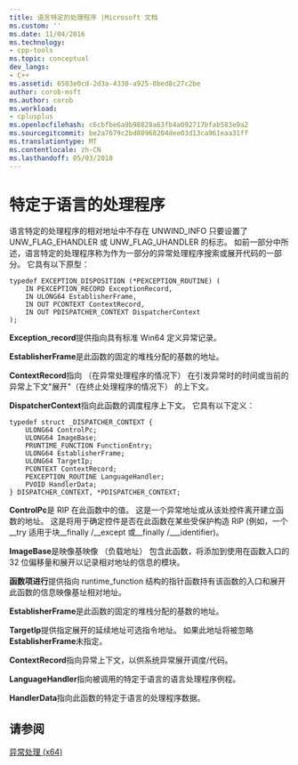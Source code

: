 ```yaml
---
title: 语言特定的处理程序 |Microsoft 文档
ms.custom: ''
ms.date: 11/04/2016
ms.technology:
- cpp-tools
ms.topic: conceptual
dev_langs:
- C++
ms.assetid: 6503e0cd-2d3a-4330-a925-8bed8c27c2be
author: corob-msft
ms.author: corob
ms.workload:
- cplusplus
ms.openlocfilehash: c6cbfbe6a9b98828a63fb4a092717bfab583e9a2
ms.sourcegitcommit: be2a7679c2bd80968204dee03d13ca961eaa31ff
ms.translationtype: MT
ms.contentlocale: zh-CN
ms.lasthandoff: 05/03/2018
---
```

# <a name="language-specific-handler"></a>特定于语言的处理程序
语言特定的处理程序的相对地址中不存在 UNWIND_INFO 只要设置了 UNW_FLAG_EHANDLER 或 UNW_FLAG_UHANDLER 的标志。 如前一部分中所述，语言特定的处理程序称为作为一部分的异常处理程序搜索或展开代码的一部分。 它具有以下原型：  
  
```  
typedef EXCEPTION_DISPOSITION (*PEXCEPTION_ROUTINE) (  
    IN PEXCEPTION_RECORD ExceptionRecord,  
    IN ULONG64 EstablisherFrame,  
    IN OUT PCONTEXT ContextRecord,  
    IN OUT PDISPATCHER_CONTEXT DispatcherContext  
);  
```  
  
 **Exception_record**提供指向具有标准 Win64 定义异常记录。  
  
 **EstablisherFrame**是此函数的固定的堆栈分配的基数的地址。  
  
 **ContextRecord**指向 （在异常处理程序的情况下） 在引发异常时的时间或当前的异常上下文"展开"（在终止处理程序的情况下） 的上下文。  
  
 **DispatcherContext**指向此函数的调度程序上下文。 它具有以下定义：  
  
```  
typedef struct _DISPATCHER_CONTEXT {  
    ULONG64 ControlPc;  
    ULONG64 ImageBase;  
    PRUNTIME_FUNCTION FunctionEntry;  
    ULONG64 EstablisherFrame;  
    ULONG64 TargetIp;  
    PCONTEXT ContextRecord;  
    PEXCEPTION_ROUTINE LanguageHandler;  
    PVOID HandlerData;  
} DISPATCHER_CONTEXT, *PDISPATCHER_CONTEXT;  
```  
  
 **ControlPc**是 RIP 在此函数中的值。 这是一个异常地址或从该处控件离开建立函数的地址。 这是将用于确定控件是否在此函数在某些受保护构造 RIP (例如，一个 __try 适用于块\__finally /\__except 或\__finally /\___identifier)。  
  
 **ImageBase**是映像基映像 （负载地址） 包含此函数，将添加到使用在函数入口的 32 位偏移量和展开以记录相对地址的信息的模块。  
  
 **函数项进行**提供指向 runtime_function 结构的指针函数持有该函数的入口和展开此函数的信息映像基址相对地址。  
  
 **EstablisherFrame**是此函数的固定的堆栈分配的基数的地址。  
  
 **TargetIp**提供指定展开的延续地址可选指令地址。 如果此地址将被忽略**EstablisherFrame**未指定。  
  
 **ContextRecord**指向异常上下文，以供系统异常展开调度/代码。  
  
 **LanguageHandler**指向被调用的特定于语言的语言处理程序例程。  
  
 **HandlerData**指向此函数的特定于语言的处理程序数据。  
  
## <a name="see-also"></a>请参阅  
 [异常处理 (x64)](../build/exception-handling-x64.md)